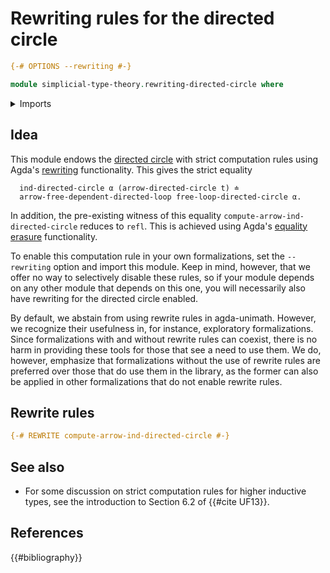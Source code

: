 # Rewriting rules for the directed circle

```agda
{-# OPTIONS --rewriting #-}

module simplicial-type-theory.rewriting-directed-circle where
```

<details><summary>Imports</summary>

```agda
open import foundation.homotopies
open import foundation.identity-types
open import foundation.universe-levels

open import reflection.rewriting

open import simplicial-type-theory.directed-circle
```

</details>

## Idea

This module endows the
[directed circle](simplicial-type-theory.directed-circle.md) with strict
computation rules using Agda's [rewriting](reflection.rewriting.md)
functionality. This gives the strict equality

```text
  ind-directed-circle α (arrow-directed-circle t) ≐
  arrow-free-dependent-directed-loop free-loop-directed-circle α.
```

In addition, the pre-existing witness of this equality
`compute-arrow-ind-directed-circle` reduces to `refl`. This is achieved using
Agda's [equality erasure](reflection.erasing-equality.md) functionality.

To enable this computation rule in your own formalizations, set the
`--rewriting` option and import this module. Keep in mind, however, that we
offer no way to selectively disable these rules, so if your module depends on
any other module that depends on this one, you will necessarily also have
rewriting for the directed circle enabled.

By default, we abstain from using rewrite rules in agda-unimath. However, we
recognize their usefulness in, for instance, exploratory formalizations. Since
formalizations with and without rewrite rules can coexist, there is no harm in
providing these tools for those that see a need to use them. We do, however,
emphasize that formalizations without the use of rewrite rules are preferred
over those that do use them in the library, as the former can also be applied in
other formalizations that do not enable rewrite rules.

## Rewrite rules

```agda
{-# REWRITE compute-arrow-ind-directed-circle #-}
```

## See also

- For some discussion on strict computation rules for higher inductive types,
  see the introduction to Section 6.2 of {{#cite UF13}}.

## References

{{#bibliography}}
